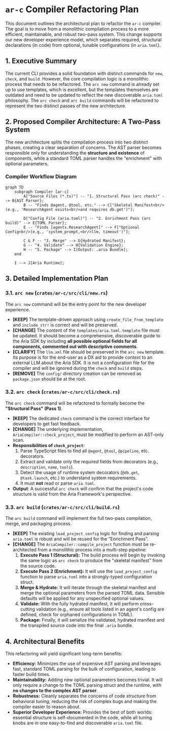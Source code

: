 # `ar-c` Compiler Refactoring Plan

This document outlines the architectural plan to refactor the `ar-c` compiler. The goal is to move from a monolithic compilation process to a more efficient, maintainable, and robust two-pass system. This change supports our new developer experience model, which separates required, structural declarations (in code) from optional, tunable configurations (in `aria.toml`).

## 1. Executive Summary

The current CLI provides a solid foundation with distinct commands for `new`, `check`, and `build`. However, the core compilation logic is a monolithic process that needs to be refactored. The `arc new` command is already set up to use templates, which is excellent, but the templates themselves are outdated and need to be updated to reflect the new discoverable `aria.toml` philosophy. The `arc check` and `arc build` commands will be refactored to represent the two distinct passes of the new architecture.

## 2. Proposed Compiler Architecture: A Two-Pass System

The new architecture splits the compilation process into two distinct phases, creating a clear separation of concerns. The AST parser becomes responsible only for understanding the **structure and existence** of components, while a standard TOML parser handles the "enrichment" with optional parameters.

### Compiler Workflow Diagram

```mermaid
graph TD
    subgraph Compiler [ar-c]
        A["Source Files (*.ts)"] -- "1. Structural Pass (arc check)" --> B{AST Parser};
        B -- "Finds @agent, @tool, etc." --> C["Skeletal Manifest<br/>(e.g., 'ResearchAgent exists<br/>and requires db.get')"];
        
        D["Config File (aria.toml)"] -- "2. Enrichment Pass (arc build)" --> E{TOML Parser};
        E -- "Finds [agents.ResearchAgent]" --> F["Optional Config<br/>(e.g., 'system_prompt,<br/>llm, timeout')"];
        
        C & F -- "3. Merge" --> G{Hydrated Manifest};
        G -- "4. Validate" --> H{Validation Engine};
        H -- "5. Package" --> I[Output: .aria Bundle];
    end

    I --> J[Aria Runtime];
```

## 3. Detailed Implementation Plan

### 3.1. `arc new` (`crates/ar-c/src/cli/new.rs`)

The `arc new` command will be the entry point for the new developer experience.

-   **[KEEP]** The template-driven approach using `create_file_from_template` and `include_str!` is correct and will be preserved.
-   **[CHANGE]** The content of the `templates/aria.toml.template` file must be updated. It should become a comprehensive, discoverable guide to the Aria SDK by including **all possible optional fields for all components, commented out with descriptive comments**.
-   **[CLARIFY]** The `llm.xml` file should be preserved in the `arc new` template. Its purpose is for the end-user as a DX aid to provide context to an external LLM about the Aria SDK. It is not a configuration file for the compiler and will be ignored during the `check` and `build` steps.
-   **[REMOVE]** The `config/` directory creation can be removed as `package.json` should be at the root.

### 3.2. `arc check` (`crates/ar-c/src/cli/check.rs`)

The `arc check` command will be refactored to formally become the **"Structural Pass" (Pass 1)**.

-   **[KEEP]** The dedicated `check` command is the correct interface for developers to get fast feedback.
-   **[CHANGE]** The underlying implementation, `AriaCompiler::check_project`, must be modified to perform an AST-only scan.
-   **Responsibilities of `check_project`**:
    1.  Parse TypeScript files to find all `@agent`, `@tool`, `@pipeline`, etc. decorators.
    2.  Extract and validate only the *required* fields from decorators (e.g., `description`, `name`, `tools`).
    3.  Detect the usage of runtime system decorators (`@db.get`, `@task.launch`, etc.) to understand system requirements.
    4.  It must **not** read or parse `aria.toml`.
-   **Output**: A successful `arc check` will confirm that the project's code structure is valid from the Aria Framework's perspective.

### 3.3. `arc build` (`crates/ar-c/src/cli/build.rs`)

The `arc build` command will implement the full two-pass compilation, merge, and packaging process.

-   **[KEEP]** The existing `load_project_config` logic for finding and parsing `aria.toml` is robust and will be reused for the "Enrichment Pass".
-   **[CHANGE]** The `AriaCompiler::compile_project` function must be re-architected from a monolithic process into a multi-step pipeline:
    1.  **Execute Pass 1 (Structural):** The build process will begin by invoking the same logic as `arc check` to produce the "skeletal manifest" from the source code.
    2.  **Execute Pass 2 (Enrichment):** It will use the `load_project_config` function to parse `aria.toml` into a strongly-typed configuration struct.
    3.  **Merge & Hydrate:** It will iterate through the skeletal manifest and merge the optional parameters from the parsed TOML data. Sensible defaults will be applied for any unspecified optional values.
    4.  **Validate:** With the fully hydrated manifest, it will perform cross-cutting validation (e.g., ensure all tools listed in an agent's config are defined, check for orphaned configurations in TOML).
    5.  **Package:** Finally, it will serialize the validated, hydrated manifest and the transpiled source code into the final `.aria` bundle.

## 4. Architectural Benefits

This refactoring will yield significant long-term benefits:

-   **Efficiency:** Minimizes the use of expensive AST parsing and leverages fast, standard TOML parsing for the bulk of configuration, leading to faster build times.
-   **Maintainability:** Adding new optional parameters becomes trivial. It will only require a change to the TOML parsing struct and the runtime, with **no changes to the complex AST parser**.
-   **Robustness:** Cleanly separates the concerns of code *structure* from behavioral *tuning*, reducing the risk of complex bugs and making the compiler easier to reason about.
-   **Superior Developer Experience:** Provides the best of both worlds: essential structure is self-documented in the code, while all tuning knobs are in one easy-to-find and discoverable `aria.toml` file. 